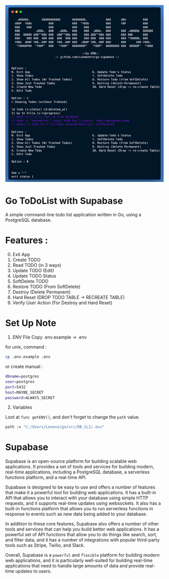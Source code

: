 ![USAGE.PNG](https://raw.githubusercontent.com/Lukmanern/go-supabase/master/usage.png)

# Go ToDoList with Supabase

A simple command-line todo list application written in Go, using a PostgreSQL database.

# Features :

0. Exit App
1. Create TODO
2. Read TODO (in 3 ways)
3. Update TODO (Edit)
4. Update TODO Status
5. SoftDelete TODO
6. Restore TODO (From SoftDelete)
7. Destroy (Delete Permanent)
8. Hard Reset (DROP TODO TABLE -> RECREATE TABLE)
9. Verify User Action (For Destroy and Hard Reset)

# Set Up Note

1. ENV File
   Copy .env.example -> .env

for unix, command :

```sh
cp .env.example .env
```

or create manual :

```sh
dbname=postgres
user=postgres
port=5432
host=MAYBE_SECRET
password=ALWAYS_SECRET
```

2. Variables

Loot at `func getENV()`, and don't forget to change the `path` value.

```sh
path := "C:/Users/Lenovo/go/src/DB_CLI/.env"
```

# Supabase

Supabase is an open-source platform for building scalable web applications. It provides a set of tools and services for building modern, real-time applications, including a PostgreSQL database, a serverless functions platform, and a real-time API.

Supabase is designed to be easy to use and offers a number of features that make it a powerful tool for building web applications. It has a built-in API that allows you to interact with your database using simple HTTP requests, and it supports real-time updates using websockets. It also has a built-in functions platform that allows you to run serverless functions in response to events such as new data being added to your database.

In addition to these core features, Supabase also offers a number of other tools and services that can help you build better web applications. It has a powerful set of API functions that allow you to do things like search, sort, and filter data, and it has a number of integrations with popular third-party tools such as Stripe, Twilio, and Slack.

Overall, Supabase is a `powerful` and `flexible` platform for building modern web applications, and it is particularly well-suited for building real-time applications that need to handle large amounts of data and provide real-time updates to users.
